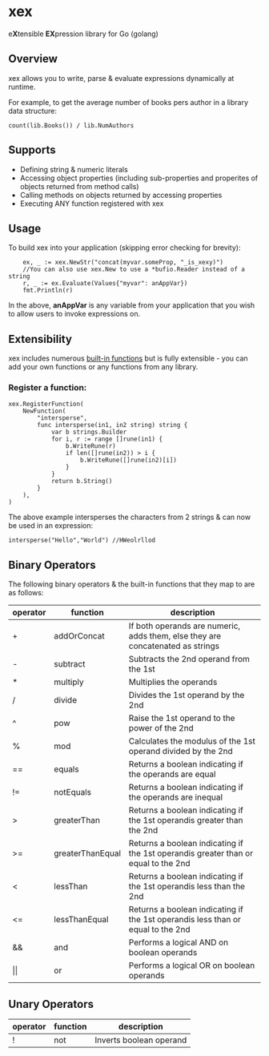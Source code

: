 # xex
e**X**tensible **EX**pression library for Go (golang)

## Overview
xex allows you to write, parse & evaluate expressions dynamically at runtime.

For example, to get the average number of books pers author in a library data structure:
```
count(lib.Books()) / lib.NumAuthors
```

## Supports
- Defining string & numeric literals
- Accessing object properties (including sub-properties and properites of objects returned from method calls)
- Calling methods on objects returned by accessing properties
- Executing ANY function registered with xex

## Usage
To build xex into your application (skipping error checking for brevity):
```
	ex, _ := xex.NewStr("concat(myvar.someProp, "_is_xexy)")
    //You can also use xex.New to use a *bufio.Reader instead of a string
	r, _ := ex.Evaluate(Values{"myvar": anAppVar})
    fmt.Println(r)
```
In the above, **anAppVar** is any variable from your application that you wish to allow users to invoke expressions on.

## Extensibility
xex includes numerous [built-in functions](builtins.md) but is fully extensible - you can add your own functions or any functions from any library.

### Register a function:
```
xex.RegisterFunction(
	NewFunction(
		"intersperse",
        func intersperse(in1, in2 string) string {
	        var b strings.Builder
        	for i, r := range []rune(in1) {
		        b.WriteRune(r)
        		if len([]rune(in2)) > i {
		        	b.WriteRune([]rune(in2)[i])
		        }
	        }
	        return b.String()
        }
	),
)
```
The above  example intersperses the characters from 2 strings & can now be used in an expression:
```
intersperse("Hello","World") //HWeolrllod
```

## Binary Operators
The following binary operators & the built-in functions that they map to are as follows:

| operator |function          | description
| -------  | ---------------- | ----------- 
| +        | addOrConcat      | If both operands are numeric, adds them, else they are concatenated as strings
| -        | subtract         | Subtracts the 2nd operand from the 1st
| *        | multiply         | Multiplies the operands
| /        | divide           | Divides the 1st operand by the 2nd
| ^        | pow              | Raise the 1st operand to the power of the 2nd
| %        | mod              | Calculates the modulus of the 1st operand divided by the 2nd
| ==       | equals           | Returns a boolean indicating if the operands are equal
| !=       | notEquals        | Returns a boolean indicating if the operands are inequal
| >        | greaterThan      | Returns a boolean indicating if the 1st operandis greater than the 2nd
| >=       | greaterThanEqual | Returns a boolean indicating if the 1st operandis greater than or equal to the 2nd
| <        | lessThan         | Returns a boolean indicating if the 1st operandis less than the 2nd
| <=       | lessThanEqual    | Returns a boolean indicating if the 1st operandis less than or equal to the 2nd
| &&       | and              | Performs a logical AND on boolean operands
| \|\|     | or               | Performs a logical OR on boolean operands

## Unary Operators

| operator |function          | description
| -------  | ---------------- | ----------- 
| !        | not              | Inverts  boolean operand